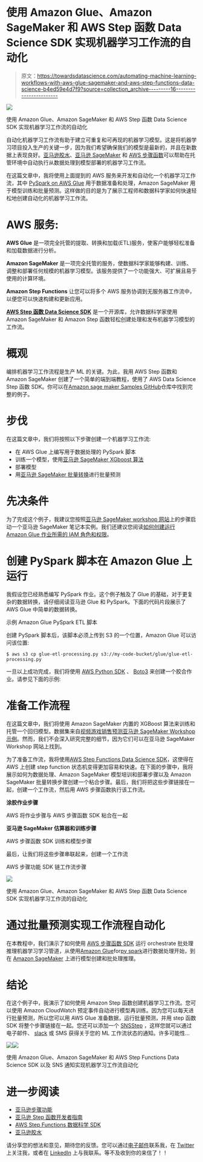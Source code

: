 # 使用 Amazon Glue、Amazon SageMaker 和 AWS Step 函数 Data Science SDK 实现机器学习工作流的自动化

> 原文：<https://towardsdatascience.com/automating-machine-learning-workflows-with-aws-glue-sagemaker-and-aws-step-functions-data-science-b4ed59e4d7f9?source=collection_archive---------16----------------------->

![](img/9f4ac2681fc06812ae0637200c852cb8.png)

使用 Amazon Glue、Amazon SageMaker 和 AWS Step 函数 Data Science SDK 实现机器学习工作流的自动化

自动化机器学习工作流有助于建立可重复和可再现的机器学习模型。这是将机器学习项目投入生产的关键一步，因为我们希望确保我们的模型是最新的，并且在新数据上表现良好。[亚马逊胶水](https://aws.amazon.com/glue/)、[亚马逊 SageMaker](https://aws.amazon.com/sagemaker/) 和 [AWS 步骤函数](https://aws.amazon.com/step-functions/)可以帮助在托管环境中自动执行从数据处理到模型部署的机器学习工作流。

在这篇文章中，我将使用上面提到的 AWS 服务来开发和自动化一个机器学习工作流，其中 [PySpark on AWS Glue](https://docs.aws.amazon.com/glue/latest/dg/aws-glue-programming-python-transforms.html) 用于数据准备和处理，Amazon SageMaker 用于模型训练和批量预测。这样做的目的是为了展示工程师和数据科学家如何快速轻松地创建自动化的机器学习工作流。

# AWS 服务:

**AWS Glue** 是一项完全托管的提取、转换和加载(ETL)服务，使客户能够轻松准备和加载数据进行分析。

**Amazon SageMaker** 是一项完全托管的服务，使数据科学家能够构建、训练、调整和部署任何规模的机器学习模型。该服务提供了一个功能强大、可扩展且易于使用的计算环境。

**Amazon Step Functions** 让您可以将多个 AWS 服务协调到无服务器工作流中，以便您可以快速构建和更新应用。

[**AWS Step 函数 Data Science SDK**](https://aws-step-functions-data-science-sdk.readthedocs.io/en/latest/) 是一个开源库，允许数据科学家使用 Amazon SageMaker 和 Amazon Step 函数轻松创建处理和发布机器学习模型的工作流。

# 概观

编排机器学习工作流程是生产 ML 的关键。为此，我用 AWS Step 函数和 Amazon SageMaker 创建了一个简单的端到端教程，使用了 AWS Data Science Step 函数 SDK。你可以在[Amazon sage maker Samples GitHub](https://github.com/awslabs/amazon-sagemaker-examples/tree/master/step-functions-data-science-sdk)仓库中找到完整的例子。

# 步伐

在这篇文章中，我们将按照以下步骤创建一个机器学习工作流:

*   在 AWS Glue 上编写用于数据处理的 PySpark 脚本
*   训练一个模型，使用[亚马逊 SageMaker XGboost 算法](https://docs.aws.amazon.com/sagemaker/latest/dg/xgboost.html)
*   部署模型
*   用[亚马逊 SageMaker 批量转换](https://docs.aws.amazon.com/sagemaker/latest/dg/batch-transform.html)进行批量预测

# 先决条件

为了完成这个例子，我建议您按照[亚马逊 SageMaker workshop 网站](https://sagemaker-workshop.com/introduction/notebook.html)上的步骤启动一个亚马逊 SageMaker 笔记本实例。我们还建议您阅读[如何创建运行 Amazon Glue 作业所需的 IAM 角色和权限](https://docs.aws.amazon.com/glue/latest/dg/getting-started-access.html)。

# 创建 PySpark 脚本在 Amazon Glue 上运行

我假设您已经熟悉编写 PySpark 作业。这个例子触及了 Glue 的基础，对于更复杂的数据转换，请仔细阅读亚马逊 Glue 和 PySpark。下面的代码片段展示了 AWS Glue 中简单的数据转换。

示例 Amazon Glue PySpark ETL 脚本

创建 PySpark 脚本后，该脚本必须上传到 S3 的一个位置，Amazon Glue 可以访问该位置:

```
$ aws s3 cp glue-etl-processing.py s3://my-code-bucket/glue/glue-etl-processing.py
```

一旦以上成功完成，我们将使用 [AWS Python SDK](https://boto3.amazonaws.com/v1/documentation/api/latest/index.html) 、 [Boto3](https://boto3.amazonaws.com/v1/documentation/api/latest/index.html) 来创建一个胶合作业。请参见下面的示例:

# 准备工作流程

在这篇文章中，我们将使用 Amazon SageMaker 内置的 XGBoost 算法来训练和托管一个回归模型。数据集来自[视频游戏销售预测亚马逊 SageMaker Workshop 示例](https://sagemaker-workshop.com/builtin/xgboost.html)。然而，我们不会深入研究完整的细节，因为它们可以在亚马逊 SageMaker Workshop 网站上找到。

为了准备工作流，我将使用[AWS Step Functions Data Science SDK](https://aws-step-functions-data-science-sdk.readthedocs.io/en/latest/)，这使得在 AWS 上创建 step function 状态机变得更加容易和快速。在下面的步骤中，我将展示如何为数据处理、Amazon SageMaker 模型培训和部署步骤以及 Amazon SageMaker 批量转换步骤创建一个粘合步骤。最后，我们将把这些步骤链接在一起，创建一个工作流，然后用 AWS 步骤函数执行该工作流。

**涂胶作业步骤**

AWS 将作业步骤与 AWS 步骤函数 SDK 粘合在一起

**亚马逊 SageMaker 估算器和训练步骤**

AWS 步骤函数 SDK 训练和模型步骤

最后，让我们将这些步骤串联起来，创建一个工作流

AWS 步骤功能 SDK 链工作流步骤

![](img/9f4ac2681fc06812ae0637200c852cb8.png)

使用 Amazon Glue、Amazon SageMaker 和 AWS Step 函数 Data Science SDK 实现机器学习工作流的自动化

# 通过批量预测实现工作流程自动化

在本教程中，我们演示了如何使用 [AWS 步骤函数 SDK](https://aws-step-functions-data-science-sdk.readthedocs.io/) 运行 orchestrate 批处理推理机器学习学习管道，从使用[Amazon Glue](https://aws.amazon.com/glue/)for[py spark](https://spark.apache.org/docs/2.1.0/api/python/pyspark.sql.html)进行数据处理开始，到在 [Amazon SageMaker](https://aws.amazon.com/sagemaker/) 上进行模型创建和批处理推理。

# 结论

在这个例子中，我演示了如何使用 Amazon Step 函数创建机器学习工作流。您可以使用 Amazon CloudWatch 预定事件自动进行模型再训练。因为您可以每天进行批量预测，所以您可以用 AWS Glue 准备数据，运行批量预测，并用 step 函数 SDK 将整个步骤链接在一起。您还可以添加一个 [SNSStep](https://github.com/aws/aws-step-functions-data-science-sdk-python/blob/master/src/stepfunctions/steps/service.py#L98-L122) ，这样您就可以通过电子邮件、 [slack](https://github.com/aws-samples/serverless-sagemaker-orchestration) 或 SMS 获得关于您的 ML 工作流状态的通知。许多可能性…

![](img/4cfaff5f414299fa9d74008e03d2a2e0.png)![](img/29bd5be3db914efdd4be68471d535c89.png)

使用 Amazon Glue、Amazon SageMaker 和 AWS Step Functions Data Science SDK 以及 SNS 通知实现机器学习工作流自动化

# 进一步阅读

*   [亚马逊步骤功能](https://aws.amazon.com/step-functions/)
*   [亚马逊 Step 函数开发者指南](https://docs.aws.amazon.com/step-functions/latest/dg/welcome.html)
*   [AWS Step Functions 数据科学 SDK](https://aws-step-functions-data-science-sdk.readthedocs.io/)
*   [亚马逊胶水](https://aws.amazon.com/glue/)

请分享您的想法和意见，期待您的反馈。您可以通过[电子邮件](mailto:elesin.olalekan@gmail.com)联系我，在 [Twitter](https://twitter.com/elesinOlalekan) 上关注我，或者在 [LinkedIn](https://www.linkedin.com/in/elesinolalekan/) 上与我联系。等不及收到你的来信了！！